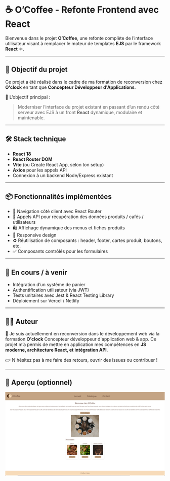 # ☕ O’Coffee - Refonte Frontend avec React

Bienvenue dans le projet **O’Coffee**, une refonte complète de l’interface utilisateur visant à remplacer le moteur de templates **EJS** par le framework **React** ⚛️.

---

## 🚀 Objectif du projet

Ce projet a été réalisé dans le cadre de ma formation de reconversion chez **O'clock** en tant que **Concepteur Développeur d'Applications**.

🎯 L’objectif principal :
> Moderniser l’interface du projet existant en passant d’un rendu côté serveur avec EJS à un front **React** dynamique, modulaire et maintenable.

---

## 🛠️ Stack technique

- **React 18**
- **React Router DOM**
- **Vite** (ou Create React App, selon ton setup)
- **Axios** pour les appels API
- Connexion à un backend Node/Express existant

---

## 📦 Fonctionnalités implémentées

- 🧭 Navigation côté client avec React Router
- 🔄 Appels API pour récupération des données produits / cafés / utilisateurs
- 🛍️ Affichage dynamique des menus et fiches produits
- 📱 Responsive design
- ♻️ Réutilisation de composants : header, footer, cartes produit, boutons, etc.
- ✅ Composants contrôlés pour les formulaires

---

## 🧪 En cours / à venir

- Intégration d’un système de panier
- Authentification utilisateur (via JWT)
- Tests unitaires avec Jest & React Testing Library
- Déploiement sur Vercel / Netlify

---

## 🧑‍💻 Auteur

👋 Je suis actuellement en reconversion dans le développement web via la formation **O'clock** Concepteur développeur d'application web & app.
Ce projet m’a permis de mettre en application mes compétences en **JS moderne, architecture React, et intégration API**.

👉 N'hésitez pas à me faire des retours, ouvrir des issues ou contribuer !

---

## 📸 Aperçu (optionnel)

![screenshot](./front/ocoffee/public/images/screenshot.png)

